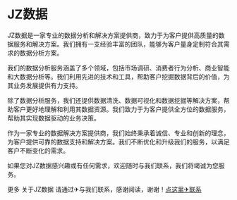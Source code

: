 # JZ数据

JZ数据是一家专业的数据分析和解决方案提供商，致力于为客户提供高质量的数据服务和解决方案。我们拥有一支经验丰富的团队，能够为客户量身定制符合其需求的数据分析方案。

我们的数据分析服务涵盖了多个领域，包括市场调研、消费者行为分析、商业智能和大数据分析等。我们利用先进的技术和工具，帮助客户挖掘数据背后的价值，为其业务发展提供有力支持。

除了数据分析服务，我们还提供数据清洗、数据可视化和数据挖掘等解决方案，帮助客户更好地理解和利用其数据资源。我们致力于为客户提供全方位的数据服务，帮助其实现数据驱动的业务决策。

作为一家专业的数据解决方案提供商，我们始终秉承着诚信、专业和创新的理念，为客户提供可靠的数据支持和解决方案。我们不断优化和升级我们的服务，以满足客户不断变化的需求。

如果您对JZ数据感兴趣或有任何需求，欢迎随时与我们联系，我们将竭诚为您服务。

更多 关于JZ数据 请通过✈与我们联系，感谢阅读，谢谢！[点这里✈联系](https://ww.k02.cc)